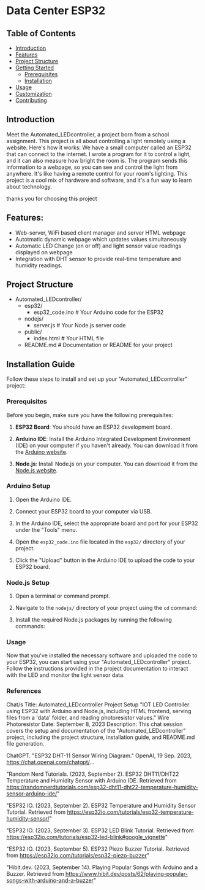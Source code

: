 # Data Center ESP32

## Table of Contents
- [Introduction](#introduction)
- [Features](#features)
- [Project Structure](#project-structure)
- [Getting Started](#getting-started)
  - [Prerequisites](#prerequisites)
  - [Installation](#installation)
- [Usage](#usage)
- [Customization](#customization)
- [Contributing](#contributing)

## Introduction
Meet the Automated_LEDcontroller, a project born from a school assignment. This project is all about controlling a light remotely using a website. Here's how it works: We have a small computer called an ESP32 that can connect to the internet. I wrote a program for it to control a light, and it can also measure how bright the room is. The program sends this information to a webpage, so you can see and control the light from anywhere. It's like having a remote control for your room's lighting. This project is a cool mix of hardware and software, and it's a fun way to learn about technology.

thanks you for choosing this project


## Features:
- Web-server, WiFi based client manager and server HTML webpage
- Autotmatic dynamic webpage which updates values simultaneously 
- Automatic LED Change (on or off) and light sensor value readings displayed on webpage
- Integration with DHT sensor to provide real-time temperature and humidity readings.


## Project Structure
- Automated_LEDcontroller/
  - esp32/
    - esp32_code.ino         # Your Arduino code for the ESP32
  - nodejs/
    - server.js              # Your Node.js server code
  - public/
    - index.html             # Your HTML file
  - README.md                # Documentation or README for your project

## Installation Guide

Follow these steps to install and set up your "Automated_LEDcontroller" project:

### Prerequisites

Before you begin, make sure you have the following prerequisites:

1. **ESP32 Board**: You should have an ESP32 development board.

2. **Arduino IDE**: Install the Arduino Integrated Development Environment (IDE) on your computer if you haven't already. You can download it from the [Arduino website](https://www.arduino.cc/en/software).

3. **Node.js**: Install Node.js on your computer. You can download it from the [Node.js website](https://nodejs.org/).

### Arduino Setup

1. Open the Arduino IDE.

2. Connect your ESP32 board to your computer via USB.

3. In the Arduino IDE, select the appropriate board and port for your ESP32 under the "Tools" menu.

4. Open the `esp32_code.ino` file located in the `esp32/` directory of your project.

5. Click the "Upload" button in the Arduino IDE to upload the code to your ESP32 board.

### Node.js Setup

1. Open a terminal or command prompt.

2. Navigate to the `nodejs/` directory of your project using the `cd` command:

3. Install the required Node.js packages by running the following commands:

### Usage

Now that you've installed the necessary software and uploaded the code to your ESP32, you can start using your "Automated_LEDcontroller" project. Follow the instructions provided in the project documentation to interact with the LED and monitor the light sensor data.


### References
Chat/s Title: Automated_LEDcontroller Project Setup
                "IOT LED Controller using ESP32 with Arduino and Node.js, including HTML frontend, serving files from a 'data' folder, and reading photoresistor values."
                Wire Photoresistor
Date: September 8, 2023
Description: This chat session covers the setup and documentation of the "Automated_LEDcontroller" project, including the project structure, installation guide, and README.md file generation.

ChatGPT. "ESP32 DHT-11 Sensor Wiring Diagram." OpenAI, 19 Sep. 2023, https://chat.openai.com/chatgpt/...

"Random Nerd Tutorials. (2023, September 2). ESP32 DHT11/DHT22 Temperature and Humidity Sensor with Arduino IDE. Retrieved from https://randomnerdtutorials.com/esp32-dht11-dht22-temperature-humidity-sensor-arduino-ide/"

"ESP32 IO. (2023, September 2). ESP32 Temperature and Humidity Sensor Tutorial. Retrieved from https://esp32io.com/tutorials/esp32-temperature-humidity-sensor/"

"ESP32 IO. (2023, September 3). ESP32 LED Blink Tutorial. Retrieved from https://esp32io.com/tutorials/esp32-led-blink#google_vignette"

"ESP32 IO. (2023, September 5). ESP32 Piezo Buzzer Tutorial. Retrieved from https://esp32io.com/tutorials/esp32-piezo-buzzer"

"Hibit.dev. (2023, September 14). Playing Popular Songs with Arduino and a Buzzer. Retrieved from https://www.hibit.dev/posts/62/playing-popular-songs-with-arduino-and-a-buzzer"
